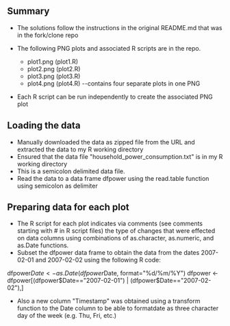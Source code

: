 ## Summary

* The solutions follow the instructions in the original README.md that was in the fork/clone repo
* The following PNG plots and associated R scripts are in the repo. 
 
	+ plot1.png (plot1.R)
	+ plot2.png (plot2.R)
	+ plot3.png (plot3.R) 
	+ plot4.png (plot4.R) --contains four separate plots in one PNG
	
* Each R script can be run independently to create the associated PNG plot	

## Loading the data
* Manually downloaded the data as zipped file from the URL and extracted the data to my R working directory
* Ensured that the data file "household_power_consumption.txt" is in my R working directory
* This is a semicolon delimited data file.
* Read the data to a data frame dfpower using the read.table function using semicolon as delimiter

## Preparing data for each plot
* The R script for each plot indicates via comments (see comments starting with # in R script files) the type of changes that were effected on data columns using combinations of as.character, as.numeric, and as.Date functions.
* Subset the dfpower data frame to obtain the data from the dates 2007-02-01 and 2007-02-02 using the following R code:

dfpower$Date <- as.Date(dfpower$Date, format="%d/%m/%Y")
dfpower <- dfpower[(dfpower$Date=="2007-02-01") | (dfpower$Date=="2007-02-02"),]

* Also a new column "Timestamp" was obtained using a transform function to the Date column to be able to formatdate as three character day of the week (e.g. Thu, Fri, etc.)

